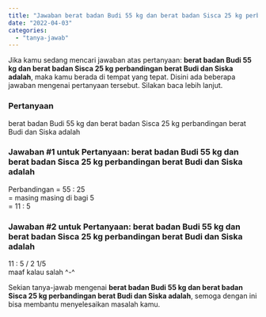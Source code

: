 ```yaml
---
title: "Jawaban berat badan Budi 55 kg dan berat badan Sisca 25 kg perbandingan berat Budi dan Siska adalah"
date: "2022-04-03"
categories: 
  - "tanya-jawab"
---
```


Jika kamu sedang mencari jawaban atas pertanyaan: **berat badan Budi 55 kg dan berat badan Sisca 25 kg perbandingan berat Budi dan Siska adalah**, maka kamu berada di tempat yang tepat. Disini ada beberapa jawaban mengenai pertanyaan tersebut. Silakan baca lebih lanjut.

### Pertanyaan

berat badan Budi 55 kg dan berat badan Sisca 25 kg perbandingan berat Budi dan Siska adalah

### Jawaban #1 untuk Pertanyaan: berat badan Budi 55 kg dan berat badan Sisca 25 kg perbandingan berat Budi dan Siska adalah

Perbandingan = 55 : 25  
\= masing masing di bagi 5  
\= 11 : 5

### Jawaban #2 untuk Pertanyaan: berat badan Budi 55 kg dan berat badan Sisca 25 kg perbandingan berat Budi dan Siska adalah

11 : 5 / 2 1/5  
maaf kalau salah ^-^

Sekian tanya-jawab mengenai **berat badan Budi 55 kg dan berat badan Sisca 25 kg perbandingan berat Budi dan Siska adalah**, semoga dengan ini bisa membantu menyelesaikan masalah kamu.
